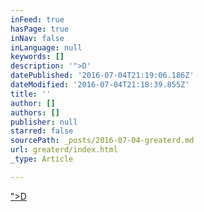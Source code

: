 ```yaml
---
inFeed: true
hasPage: true
inNav: false
inLanguage: null
keywords: []
description: '">D'
datePublished: '2016-07-04T21:19:06.186Z'
dateModified: '2016-07-04T21:18:39.855Z'
title: ''
author: []
authors: []
publisher: null
starred: false
sourcePath: _posts/2016-07-04-greaterd.md
url: greaterd/index.html
_type: Article

---
```

["\>D][0]

[0]: %3Ciframe%20height=